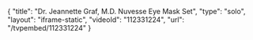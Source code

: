 {
    "title": "Dr. Jeannette Graf, M.D. Nuvesse Eye Mask Set",
    "type": "solo",
    "layout": "iframe-static",
    "videoId": "112331224",
    "url": "\/tvpembed\/112331224"
}
